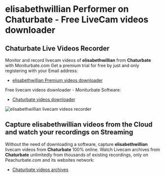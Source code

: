 # elisabethwillian Performer on Chaturbate - Free LiveCam videos downloader

## Chaturbate Live Videos Recorder

Monitor and record livecam videos of **elisabethwillian** from **Chaturbate** with Moniturbate.com
Get a premium trial for free by just and only registering with your Email address:
* [elisabethwillian Premium videos downloader](https://moniturbate.com/request-demo-licence-key.html)

Free livecam videos downloader - Moniturbate Software:
* [Chaturbate videos downloader](https://moniturbate.com/moniturbate-download-software.html)

![elisabethwillian livecam videos recorder](https://peachurnet.com/templates/moniturbate-software.png)


## Capture elisabethwillian videos from the Cloud and watch your recordings on Streaming

Without the need of downloading a software, capture **elisabethwillian** livecam videos from **Chaturbate** 100% online.
Watch Livecam archives from **Chaturbate** unlimitedly from thousands of existing recordings, only on Peachurbate.com and its websites network:
* [Chaturbate videos archives](https://peachurnet.com/)